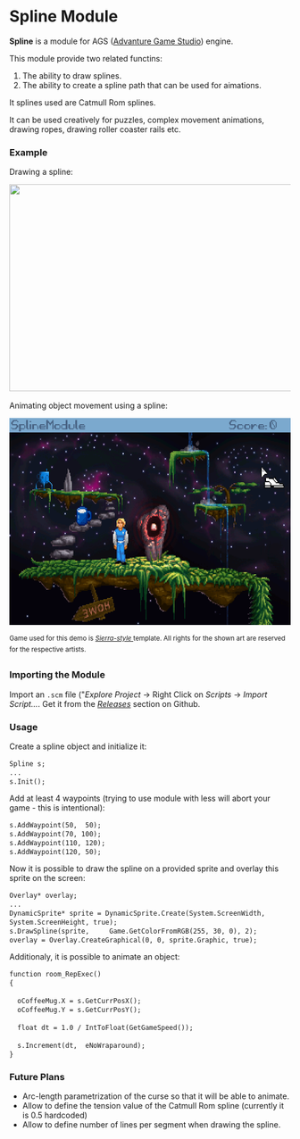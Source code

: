 Spline Module
======================

**Spline** is a module for AGS ([Advanture Game Studio](http://www.adventuregamestudio.co.uk/)) engine. 

This module provide two related functins:
1. The ability to draw splines.
2. The ability to create a spline path that can be used for aimations.


It splines used are Catmull Rom splines.

It can be used creatively for puzzles, complex movement animations, drawing ropes, drawing roller coaster rails etc.

### Example

Drawing a spline: 

<img src="screenshots/demo1.gif" width="635px" height="371px" />

Animating object movement using a spline: 

<img src="screenshots/demo2.gif" width="635px" height="371px" />


<sup> Game used for this demo is <i><a href="https://github.com/adventuregamestudio/ags-templates/blob/master/Templates/Sierra-style.agt">Sierra-style </a></i> template. All rights for the shown art are reserved for the respective artists. </sup>

### Importing the Module

Import an `.scm` file ("_Explore Project_ -> Right Click on _Scripts_ -> _Import Script..._. Get it from the [_Releases_](https://github.com/alkhimey/TBD/releases) section on Github.

### Usage

Create a spline object and initialize it:

    Spline s;
    ...
    s.Init();

Add at least 4 waypoints (trying to use module with less will abort your game - this is intentional):

    s.AddWaypoint(50,  50);
    s.AddWaypoint(70, 100);
    s.AddWaypoint(110, 120);
    s.AddWaypoint(120, 50);

Now it is possible to draw the spline on a provided sprite and overlay this sprite on the screen:

    Overlay* overlay;
    ...
    DynamicSprite* sprite = DynamicSprite.Create(System.ScreenWidth, System.ScreenHeight, true);
    s.DrawSpline(sprite,     Game.GetColorFromRGB(255, 30, 0), 2);
    overlay = Overlay.CreateGraphical(0, 0, sprite.Graphic, true);
    
Additionaly, it is possible to animate an object:

    function room_RepExec()
    {

      oCoffeeMug.X = s.GetCurrPosX();
      oCoffeeMug.Y = s.GetCurrPosY();
 
      float dt = 1.0 / IntToFloat(GetGameSpeed());
  
      s.Increment(dt,  eNoWraparound);
    }
    
### Future Plans

* Arc-length parametrization of the curse so that it will be able to animate.
* Allow to define the tension value of the Catmull Rom spline (currently it is 0.5 hardcoded)
* Allow to define number of lines per segment when drawing the spline.
